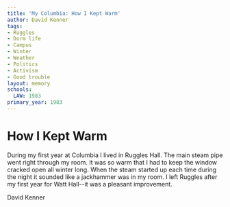 ```yaml
---
title: 'My Columbia: How I Kept Warm'
author: David Kenner
tags:
- Ruggles
- Dorm life
- Campus
- Winter
- Weather
- Politics
- Activism
- Good trouble
layout: memory
schools:
  LAW: 1983
primary_year: 1983
---
```

# How I Kept Warm

During my first year at Columbia I lived in Ruggles Hall.  The main steam pipe went right through my room.  It was so warm that I had to keep the window cracked open all winter long.  When the steam started up each time during the night it sounded like a jackhammer was in my room.  I left Ruggles after my first year for Watt Hall--it was a pleasant improvement.

David Kenner
